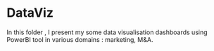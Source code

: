 # DataViz

In this folder , I present my some data visualisation dashboards using PowerBI tool in various domains : marketing, M&A.
